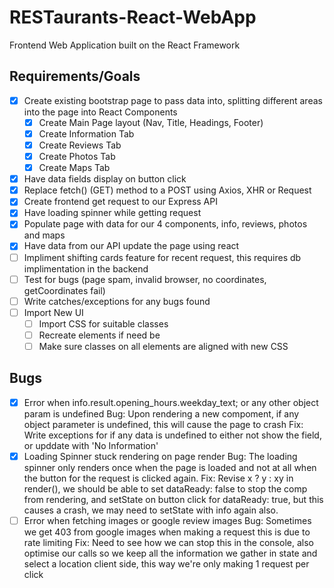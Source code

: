 # RESTaurants-React-WebApp
Frontend Web Application built on the React Framework

## Requirements/Goals

- [x] Create existing bootstrap page to pass data into, splitting different areas into the page into React Components
    - [x] Create Main Page layout (Nav, Title, Headings, Footer)
    - [x] Create Information Tab
    - [x] Create Reviews Tab
    - [x] Create Photos Tab
    - [x] Create Maps Tab
- [x] Have data fields display on button click
- [x] Replace fetch() (GET) method to a POST using Axios, XHR or Request
- [x] Create frontend get request to our Express API
- [x] Have loading spinner while getting request
- [x] Populate page with data for our 4 components, info, reviews, photos and maps
- [x] Have data from our API update the page using react
- [ ] Impliment shifting cards feature for recent request, this requires db implimentation in the backend
- [ ] Test for bugs (page spam, invalid browser, no coordinates, getCoordinates fail)
- [ ] Write catches/exceptions for any bugs found
- [ ] Import New UI 
    - [ ] Import CSS for suitable classes
    - [ ] Recreate elements if need be
    - [ ] Make sure classes on all elements are aligned with new CSS

## Bugs

- [x] Error when info.result.opening_hours.weekday_text; or any other object param is undefined
    Bug: Upon rendering a new compoment, if any object parameter is undefined, this will cause the page to crash
    Fix: Write exceptions for if any data is undefined to either not show the field, or upddate with 'No Information'
- [x] Loading Spinner stuck rendering on page render
    Bug: The loading spinner only renders once when the page is loaded and not at all when the button for the request is clicked again.
    Fix: Revise x ? y : xy in render(), we should be able to set dataReady: false to stop the comp from rendering, and setState on button click for dataReady: true, but this causes a crash, we may need to setState with info again also.
- [ ] Error when fetching images or google review images 
    Bug: Sometimes we get 403 from google images when making a request this is due to rate limiting
    Fix: Need to see how we can stop this in the console, also optimise our calls so we keep all the information we gather in state and select a location client side, this way we're only making 1 request per click